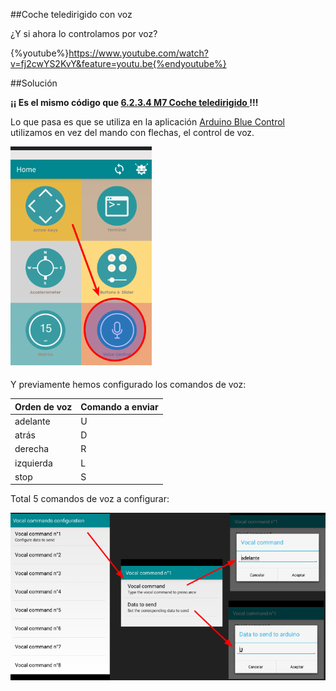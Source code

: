 ##Coche teledirigido con voz

¿Y si ahora lo controlamos por voz?

{%youtube%}https://www.youtube.com/watch?v=fj2cwYS2KvY&feature=youtu.be{%endyoutube%}

##Solución

**¡¡ Es el mismo código que [6.2.3.4 M7 Coche teledirigido ](/coche/644-m7-coche-teledirigido.md)!!!**

Lo que pasa es que se utiliza en la aplicación [Arduino Blue Control](/la_app.md) utilizamos en vez del mando con flechas, el control de voz.

![](/assets/Selection_019.png)

Y previamente hemos configurado los comandos de voz:

| Orden de voz| Comando a enviar | 
|-------------|------------------|
| adelante   | U     | 
| atrás | D      |
| derecha | R      |
| izquierda | L      |  
| stop | S      | 

Total 5 comandos de voz a configurar:

![](/assets/Selection_020.png)